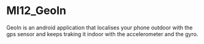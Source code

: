 # MI12_GeoIn

GeoIn is an android application that localises your phone outdoor with the gps sensor and keeps traking it indoor with the accelerometer and the gyro.
